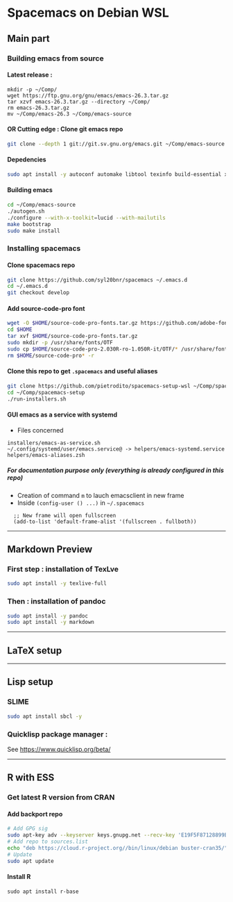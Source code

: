 # Spacemacs on Debian WSL #

## Main part ##

### Building emacs from source ###

#### Latest release :
```
mkdir -p ~/Comp/
wget https://ftp.gnu.org/gnu/emacs/emacs-26.3.tar.gz
tar xzvf emacs-26.3.tar.gz --directory ~/Comp/
rm emacs-26.3.tar.gz
mv ~/Comp/emacs-26.3 ~/Comp/emacs-source
```
#### OR Cutting edge : Clone git emacs repo ####

```bash
git clone --depth 1 git://git.sv.gnu.org/emacs.git ~/Comp/emacs-source
```

#### Depedencies ####

```bash
sudo apt install -y autoconf automake libtool texinfo build-essential xorg-dev libgtk2.0-dev libjpeg-dev libncurses5-dev libdbus-1-dev libgif-dev libtiff-dev libm17n-dev libpng-dev librsvg2-dev libotf-dev libgnutls28-dev libxml2-dev
```
#### Building emacs ####

```bash
cd ~/Comp/emacs-source
./autogen.sh
./configure --with-x-toolkit=lucid --with-mailutils
make bootstrap
sudo make install
```

### Installing spacemacs ###

#### Clone spacemacs repo ####

```bash
git clone https://github.com/syl20bnr/spacemacs ~/.emacs.d
cd ~/.emacs.d
git checkout develop
```

#### Add source-code-pro font ####

```bash
wget -O $HOME/source-code-pro-fonts.tar.gz https://github.com/adobe-fonts/source-code-pro/archive/2.030R-ro/1.050R-it.tar.gz
cd $HOME
tar xvf $HOME/source-code-pro-fonts.tar.gz
sudo mkdir -p /usr/share/fonts/OTF
sudo cp $HOME/source-code-pro-2.030R-ro-1.050R-it/OTF/* /usr/share/fonts/OTF
rm $HOME/source-code-pro* -r
```

#### Clone this repo to get ``.spacemacs`` and useful aliases ####

```bash
git clone https://github.com/pietrodito/spacemacs-setup-wsl ~/Comp/spacemacs-setup-wsl
cd ~/Comp/spacemacs-setup
./run-installers.sh
```

#### GUI emacs as a service with systemd ####

* Files concerned
``` 
installers/emacs-as-service.sh
~/.config/systemd/user/emacs.service@ -> helpers/emacs-systemd.service
helpers/emacs-aliases.zsh
```

##### For documentation purpose only (everything is already configured in this repo) #####

* Creation of command ``m`` to lauch emacsclient in new frame
* Inside ``(config-user () ...)`` in ``~/.spacemacs``
```elisp
  ;; New frame will open fullscreen
  (add-to-list 'default-frame-alist '(fullscreen . fullboth))
```

___

## Markdown Preview ##

### First step : installation of TexLve
```bash
sudo apt install -y texlive-full
```
### Then : installation of pandoc
```bash
sudo apt install -y pandoc
sudo apt install -y markdown
```
---
## LaTeX setup


---
## Lisp setup

### SLIME
```bash
sudo apt install sbcl -y
```

### Quicklisp package manager :
See https://www.quicklisp.org/beta/


---
## R with ESS

### Get latest R version from CRAN
#### Add backport repo
``` bash
# Add GPG sig
sudo apt-key adv --keyserver keys.gnupg.net --recv-key 'E19F5F87128899B192B1A2C2AD5F960A256A04AF'
# Add repo to sources.list
echo "deb https://cloud.r-project.org//bin/linux/debian buster-cran35/" | sudo tee -a /etc/apt/sources.list
# Update
sudo apt update
```
#### Install R
```
sudo apt install r-base
```
